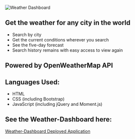 ![Weather Dashboard](./assets/images/weather-dashboard-preview.png)

## Get the weather for any city in the world

* Search by city
* Get the current conditions wherever you search
* See the five-day forecast
* Search history remains with easy access to view again

## Powered by OpenWeatherMap API

## Languages Used:
* HTML
* CSS (including Bootstrap)
* JavaScript (including jQuery and Moment.js)

## See the Weather-Dashboard here:
[Weather-Dashboard Deployed Application](https://shelbykohring.github.io/weather-dashboard/)
